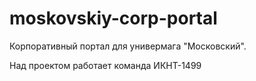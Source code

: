 # moskovskiy-corp-portal
Корпоративный портал для универмага "Московский".

Над проектом работает команда ИКНТ-1499
